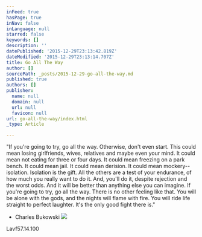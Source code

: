 ```yaml
---
inFeed: true
hasPage: true
inNav: false
inLanguage: null
starred: false
keywords: []
description: ''
datePublished: '2015-12-29T23:13:42.819Z'
dateModified: '2015-12-29T23:13:14.707Z'
title: Go All The Way
author: []
sourcePath: _posts/2015-12-29-go-all-the-way.md
published: true
authors: []
publisher:
  name: null
  domain: null
  url: null
  favicon: null
url: go-all-the-way/index.html
_type: Article

---
```

"If you're going to try, go all the way. Otherwise, don't even start. This could mean losing girlfriends, wives, relatives and maybe even your mind. It could mean not eating for three or four days. It could mean freezing on a park bench. It could mean jail. It could mean derision. It could mean mockery--isolation. Isolation is the gift. All the others are a test of your endurance, of how much you really want to do it. And, you'll do it, despite rejection and the worst odds. And it will be better than anything else you can imagine. If you're going to try, go all the way. There is no other feeling like that. You will be alone with the gods, and the nights will flame with fire. You will ride life straight to perfect laughter. It's the only good fight there is."

- Charles Bukowski
![](https://the-grid-user-content.s3-us-west-2.amazonaws.com/a7d47654-c705-4d5a-9ab6-c354b79b4f0c.jpg)

Lavf57.14.100